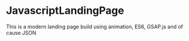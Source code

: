 # JavascriptLandingPage
This is a modern landing page build using animation, ES6, GSAP.js and of cause JSON
